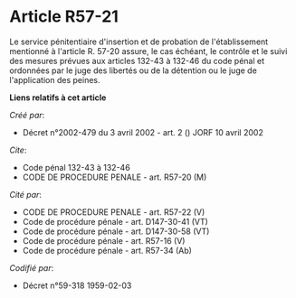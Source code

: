 # Article R57-21

Le service pénitentiaire d'insertion et de probation de l'établissement mentionné à l'article R. 57-20 assure, le cas
échéant, le contrôle et le suivi des mesures prévues aux articles 132-43 à 132-46 du code pénal et ordonnées par le juge des
libertés ou de la détention ou le juge de l'application des peines.

**Liens relatifs à cet article**

_Créé par_:

  - Décret n°2002-479 du 3 avril 2002 - art. 2 () JORF 10 avril 2002

_Cite_:

  - Code pénal 132-43 à 132-46
  - CODE DE PROCEDURE PENALE - art. R57-20 (M)

_Cité par_:

  - CODE DE PROCEDURE PENALE - art. R57-22 (V)
  - Code de procédure pénale - art. D147-30-41 (VT)
  - Code de procédure pénale - art. D147-30-58 (VT)
  - Code de procédure pénale - art. R57-16 (V)
  - Code de procédure pénale - art. R57-34 (Ab)

_Codifié par_:

  - Décret n°59-318 1959-02-03
